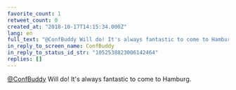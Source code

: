 ```yaml
---
favorite_count: 1
retweet_count: 0
created_at: "2018-10-17T14:15:34.000Z"
lang: en
full_text: "@ConfBuddy Will do! It's always fantastic to come to Hamburg."
in_reply_to_screen_name: ConfBuddy
in_reply_to_status_id_str: "1052538823006142464"
replies: []
---
```


[@ConfBuddy](https://twitter.com/ConfBuddy) Will do! It's always fantastic to
come to Hamburg.
